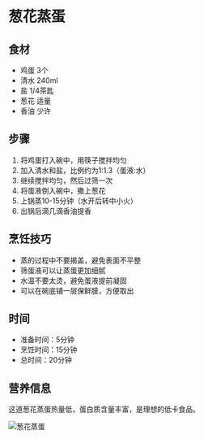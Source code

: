 ﻿---
name: 葱花蒸蛋
created_at: 20250423_212255
tags: [AI生成]
---

# 葱花蒸蛋

## 食材
- 鸡蛋 3个
- 清水 240ml
- 盐 1/4茶匙
- 葱花 适量
- 香油 少许

## 步骤
1. 将鸡蛋打入碗中，用筷子搅拌均匀
2. 加入清水和盐，比例约为1:1.3（蛋液:水）
3. 继续搅拌均匀，然后过筛一次
4. 将蛋液倒入碗中，撒上葱花
5. 上锅蒸10-15分钟（水开后转中小火）
6. 出锅后滴几滴香油提香

## 烹饪技巧
- 蒸的过程中不要揭盖，避免表面不平整
- 筛蛋液可以让蒸蛋更加细腻
- 水温不要太烫，避免蛋液提前凝固
- 可以在碗底铺一层保鲜膜，方便取出

## 时间
- 准备时间：5分钟
- 烹饪时间：15分钟
- 总时间：20分钟

## 营养信息
这道葱花蒸蛋热量低，蛋白质含量丰富，是理想的低卡食品。

![葱花蒸蛋](https://source.unsplash.com/random/800x600/?food,葱花蒸蛋)
